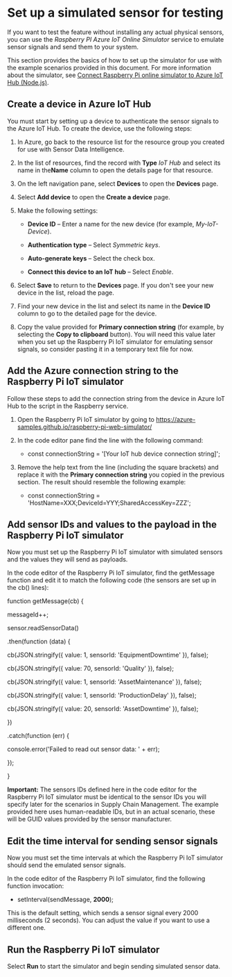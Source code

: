 ﻿# Set up a simulated sensor for testing

If you want to test the feature without installing any actual physical sensors, you can use the *Raspberry PI Azure IoT Online Simulator* service to emulate sensor signals and send them to your system.

This section provides the basics of how to set up the simulator for use with the example scenarios provided in this document. For more information about the simulator, see [Connect Raspberry Pi online simulator to Azure IoT Hub (Node.js)](https://docs.microsoft.com/en-us/azure/iot-hub/iot-hub-raspberry-pi-web-simulator-get-started).

## Create a device in Azure IoT Hub

You must start by setting up a device to authenticate the sensor signals to the Azure IoT Hub. To create the device, use the following steps:

1. In Azure, go back to the resource list for the resource group you created for use with Sensor Data Intelligence.

1. In the list of resources, find the record with **Type** *IoT Hub* and select its name in the**Name** column to open the details page for that resource.

1. On the left navigation pane, select **Devices** to open the **Devices** page.

1. Select **Add device** to open the **Create a device** page.

1. Make the following settings:

    - **Device ID** – Enter a name for the new device (for example, *My-IoT-Device*).

    - **Authentication type** – Select *Symmetric keys*.

    - **Auto-generate keys** – Select the check box.

    - **Connect this device to an IoT hub** – Select *Enable*.

1. Select **Save** to return to the **Devices** page. If you don't see your new device in the list, reload the page.

1. Find your new device in the list and select its name in the **Device ID** column to go to the detailed page for the device.

1. Copy the value provided for **Primary connection string** (for example, by selecting the **Copy to clipboard** button). You will need this value later when you set up the Raspberry Pi IoT simulator for emulating sensor signals, so consider pasting it in a temporary text file for now.

## Add the Azure connection string to the Raspberry Pi IoT simulator

Follow these steps to add the connection string from the device in Azure IoT Hub to the script in the Raspberry service.

1. Open the Raspberry Pi IoT simulator by going to <https://azure-samples.github.io/raspberry-pi-web-simulator/>

1. In the code editor pane find the line with the following command:

    - const connectionString = '\[Your IoT hub device connection string\]';

1. Remove the help text from the line (including the square brackets) and replace it with the **Primary connection string** you copied in the previous section. The result should resemble the following example:

    - const connectionString = 'HostName=XXX;DeviceId=YYY;SharedAccessKey=ZZZ';

## Add sensor IDs and values to the payload in the Raspberry Pi IoT simulator

Now you must set up the Raspberry Pi IoT simulator with simulated sensors and the values they will send as payloads.

In the code editor of the Raspberry Pi IoT simulator, find the getMessage function and edit it to match the following code (the sensors are set up in the cb() lines):

function getMessage(cb) {

messageId++;

sensor.readSensorData()

.then(function (data) {

cb(JSON.stringify({ value: 1, sensorId: 'EquipmentDowntime' }), false);

cb(JSON.stringify({ value: 70, sensorId: 'Quality' }), false);

cb(JSON.stringify({ value: 1, sensorId: 'AssetMaintenance' }), false);

cb(JSON.stringify({ value: 1, sensorId: 'ProductionDelay' }), false);

cb(JSON.stringify({ value: 20, sensorId: 'AssetDowntime' }), false);

})

.catch(function (err) {

console.error('Failed to read out sensor data: ' + err);

});

}

**Important:** The sensors IDs defined here in the code editor for the Raspberry Pi IoT simulator must be identical to the sensor IDs you will specify later for the scenarios in Supply Chain Management. The example provided here uses human-readable IDs, but in an actual scenario, these will be GUID values provided by the sensor manufacturer.

## Edit the time interval for sending sensor signals

Now you must set the time intervals at which the Raspberry Pi IoT simulator should send the emulated sensor signals.

In the code editor of the Raspberry Pi IoT simulator, find the following function invocation:

- setInterval(sendMessage, **2000**);

This is the default setting, which sends a sensor signal every 2000 milliseconds (2 seconds). You can adjust the value if you want to use a different one.

## Run the Raspberry Pi IoT simulator

Select **Run** to start the simulator and begin sending simulated sensor data.
